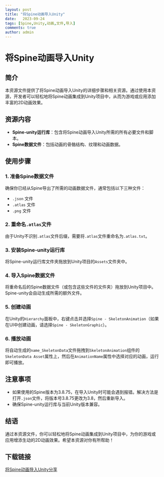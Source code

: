 ```yaml
---
layout: post
title: "将Spine动画导入Unity"
date:   2023-09-24
tags: [Spine,Unity,动画,文件,导入]
comments: true
author: admin
---
```

# 将Spine动画导入Unity

## 简介

本资源文件提供了将Spine动画导入Unity的详细步骤和相关资源。通过使用本资源，开发者可以轻松地将Spine动画集成到Unity项目中，从而为游戏或应用添加丰富的2D动画效果。

## 资源内容

- **Spine-unity运行库**：包含将Spine动画导入Unity所需的所有必要文件和脚本。
- **Spine数据文件**：包括动画的骨骼结构、纹理和动画数据。

## 使用步骤

### 1. 准备Spine数据文件

确保你已经从Spine导出了所需的动画数据文件，通常包括以下三种文件：
- `.json` 文件
- `.atlas` 文件
- `.png` 文件

### 2. 重命名`.atlas`文件

由于Unity不识别`.atlas`文件后缀，需要将`.atlas`文件重命名为`.atlas.txt`。

### 3. 安装Spine-unity运行库

将Spine-unity运行库文件夹拖放到Unity项目的`Assets`文件夹中。

### 4. 导入Spine数据文件

将重命名后的Spine数据文件（或包含这些文件的文件夹）拖放到Unity项目中。Spine-unity会自动生成所需的额外文件。

### 5. 创建动画

在Unity的`Hierarchy`面板中，右键点击并选择`Spine - SkeletonAnimation`（如果在UI中创建动画，请选择`Spine - SkeletonGraphic`）。

### 6. 播放动画

将自动生成的`name_SkeletonData`文件拖拽到`SkeletonAnimation`组件的`SkeletonData Asset`属性上，然后在`AnimationName`属性中选择对应的动画，运行即可播放。

## 注意事项

- 如果使用的Spine版本为3.8.75，在导入Unity时可能会遇到报错。解决方法是打开`.json`文件，将版本号3.8.75更改为3.8，然后重新导入。
- 确保Spine-unity运行库与当前Unity版本兼容。

## 结语

通过本资源文件，你可以轻松地将Spine动画集成到Unity项目中，为你的游戏或应用增添生动的2D动画效果。希望本资源对你有所帮助！

## 下载链接

[将Spine动画导入Unity分享](https://pan.quark.cn/s/0af08d8c007d)